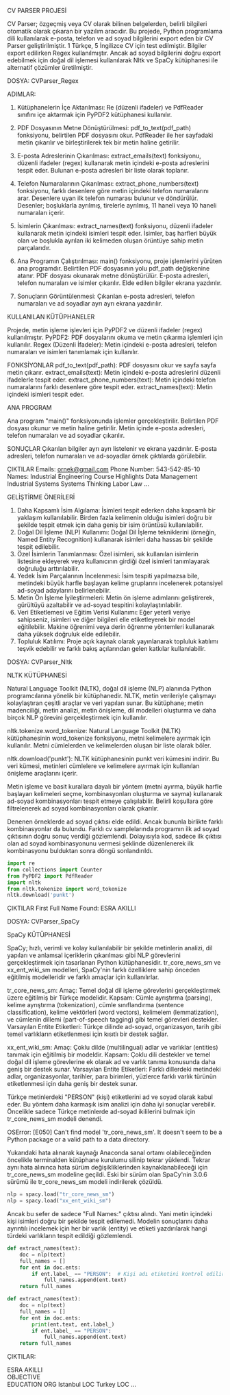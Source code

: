 CV PARSER PROJESİ

CV Parser; özgeçmiş veya CV olarak bilinen belgelerden, belirli bilgileri otomatik olarak çıkaran bir yazılım aracıdır. Bu projede, Python programlama dili kullanılarak e-posta, telefon ve ad soyad bilgilerini export eden bir CV Parser geliştirilmiştir. 1 Türkçe, 5 İngilizce CV için test edilmiştir. Bilgiler export edilirken Regex kullanılmıştır. Ancak ad soyad bilgilerini doğru export edebilmek için doğal dil işlemesi kullanılarak Nltk ve SpaCy kütüphanesi ile alternatif çözümler üretilmiştir. 

DOSYA: CVParser_Regex

ADIMLAR:
1. Kütüphanelerin İçe Aktarılması:
Re (düzenli ifadeler) ve PdfReader sınıfını içe aktarmak için PyPDF2 kütüphanesi kullanılır.

2. PDF Dosyasının Metne Dönüştürülmesi:
pdf_to_text(pdf_path) fonksiyonu, belirtilen PDF dosyasını okur.
PdfReader ile her sayfadaki metin çıkarılır ve birleştirilerek tek bir metin haline getirilir.

3. E-posta Adreslerinin Çıkarılması:
extract_emails(text) fonksiyonu, düzenli ifadeler (regex) kullanarak metin içindeki e-posta adreslerini tespit eder.
Bulunan e-posta adresleri bir liste olarak toplanır.

4. Telefon Numaralarının Çıkarılması:
extract_phone_numbers(text) fonksiyonu, farklı desenlere göre metin içindeki telefon numaralarını arar.
Desenlere uyan ilk telefon numarası bulunur ve döndürülür.
Desenler; boşluklarla ayrılmış, tirelerle ayrılmış, 11 haneli veya 10 haneli numaraları içerir.

5. İsimlerin Çıkarılması:
extract_names(text) fonksiyonu, düzenli ifadeler kullanarak metin içindeki isimleri tespit eder.
İsimler, baş harfleri büyük olan ve boşlukla ayrılan iki kelimeden oluşan örüntüye sahip metin parçalarıdır.

6. Ana Programın Çalıştırılması:
main() fonksiyonu, proje işlemlerini yürüten ana programdır.
Belirtilen PDF dosyasının yolu pdf_path değişkenine atanır.
PDF dosyası okunarak metne dönüştürülür.
E-posta adresleri, telefon numaraları ve isimler çıkarılır.
Elde edilen bilgiler ekrana yazdırılır.

7. Sonuçların Görüntülenmesi:
Çıkarılan e-posta adresleri, telefon numaraları ve ad soyadlar ayrı ayrı ekrana yazdırılır.

KULLANILAN KÜTÜPHANELER

Projede, metin işleme işlevleri için PyPDF2 ve düzenli ifadeler (regex) kullanılmıştır.
PyPDF2: PDF dosyalarını okuma ve metin çıkarma işlemleri için kullanılır.
Regex (Düzenli İfadeler): Metin içindeki e-posta adresleri, telefon numaraları ve isimleri tanımlamak için kullanılır.

FONKSİYONLAR
pdf_to_text(pdf_path): PDF dosyasını okur ve sayfa sayfa metin çıkarır.
extract_emails(text): Metin içindeki e-posta adreslerini düzenli ifadelerle tespit eder.
extract_phone_numbers(text): Metin içindeki telefon numaralarını farklı desenlere göre tespit eder.
extract_names(text): Metin içindeki isimleri tespit eder.

ANA PROGRAM

Ana program "main()" fonksiyonunda işlemler gerçekleştirilir.
Belirtilen PDF dosyası okunur ve metin haline getirilir.
Metin içinde e-posta adresleri, telefon numaraları ve ad soyadlar çıkarılır.

SONUÇLAR
Çıkarılan bilgiler ayrı ayrı listelenir ve ekrana yazdırılır.
E-posta adresleri, telefon numaraları ve ad-soyadlar örnek çıktılarda görülebilir.

ÇIKTILAR
Emails: ornek@gmail.com
Phone Number: 543-542-85-10
Names:
Industrial Engineering
Course Highlights
Data Management
Industrial Systems
Systems Thinking
Labor Law
...

GELİŞTİRME ÖNERİLERİ

1. Daha Kapsamlı İsim Algılama:
İsimleri tespit ederken daha kapsamlı bir yaklaşım kullanılabilir. Birden fazla kelimenin olduğu isimleri doğru bir şekilde tespit etmek için daha geniş bir isim örüntüsü kullanılabilir.
2. Doğal Dil İşleme (NLP) Kullanımı:
Doğal Dil İşleme tekniklerini (örneğin, Named Entity Recognition) kullanarak isimleri daha hassas bir şekilde tespit edilebilir.
3. Özel İsimlerin Tanımlanması:
Özel isimleri, sık kullanılan isimlerin listesine ekleyerek veya kullanıcının girdiği özel isimleri tanımlayarak doğruluğu arttırılabilir.
4. Yedek İsim Parçalarının İncelenmesi:
İsim tespiti yapılmazsa bile, metindeki büyük harfle başlayan kelime gruplarını incelenerek potansiyel ad-soyad adaylarını belirlenebilir.
5. Metin Ön İşleme İyileştirmeleri:
Metin ön işleme adımlarını geliştirerek, gürültüyü azaltabilir ve ad-soyad tespitini kolaylaştırılabilir.
6. Veri Etiketlemesi ve Eğitim Verisi Kullanımı:
Eğer yeterli veriye sahipseniz, isimleri ve diğer bilgileri elle etiketleyerek bir model eğitilebilir. Makine öğrenimi veya derin öğrenme yöntemleri kullanarak daha yüksek doğruluk elde edilebilir.
7. Topluluk Katılımı:
Proje açık kaynak olarak yayınlanarak topluluk katılımı teşvik edebilir ve farklı bakış açılarından gelen katkılar kullanılabilir.

DOSYA: CVParser_Nltk

NLTK KÜTÜPHANESİ

Natural Language Toolkit (NLTK), doğal dil işleme (NLP) alanında Python programcılarına yönelik bir kütüphanedir. NLTK, metin verileriyle çalışmayı kolaylaştıran çeşitli araçlar ve veri yapıları sunar. Bu kütüphane; metin madenciliği, metin analizi, metin önişleme, dil modelleri oluşturma ve daha birçok NLP görevini gerçekleştirmek için kullanılır.

nltk.tokenize.word_tokenize: Natural Language Toolkit (NLTK) kütüphanesinin word_tokenize fonksiyonu, metni kelimelere ayırmak için kullanılır. Metni cümlelerden ve kelimelerden oluşan bir liste olarak böler.

nltk.download('punkt'): NLTK kütüphanesinin punkt veri kümesini indirir. Bu veri kümesi, metinleri cümlelere ve kelimelere ayırmak için kullanılan önişleme araçlarını içerir.

Metin işleme ve basit kurallara dayalı bir yöntem (metni ayırma, büyük harfle başlayan kelimeleri seçme, kombinasyonları oluşturma ve sayma) kullanarak ad-soyad kombinasyonları tespit etmeye çalışılabilir. Belirli koşullara göre filtrelenerek ad soyad kombinasyonları olarak çıkarılır.

Denenen örneklerde ad soyad çıktısı elde edildi. Ancak bununla birlikte farklı kombinasyonlar da bulundu. Farklı cv samplelarında programın ilk ad soyad çıktısının doğru sonuç verdiği gözlemlendi. Dolayısıyla kod, sadece ilk çıktısı olan ad soyad kombinasyonunu vermesi şeklinde düzenlenerek ilk kombinasyonu bulduktan sonra döngü sonlandırıldı.

```python
import re
from collections import Counter
from PyPDF2 import PdfReader
import nltk
from nltk.tokenize import word_tokenize
nltk.download('punkt')
``` 

ÇIKTILAR
First Full Name Found:
ESRA AKILLI

DOSYA: CVParser_SpaCy

SpaCy KÜTÜPHANESİ

SpaCy; hızlı, verimli ve kolay kullanılabilir bir şekilde metinlerin analizi, dil yapıları ve anlamsal içeriklerin çıkarılması gibi NLP görevlerini gerçekleştirmek için tasarlanan Python kütüphanesidir.  tr_core_news_sm ve xx_ent_wiki_sm modelleri, SpaCy'nin farklı özelliklere sahip önceden eğitilmiş modelleridir ve farklı amaçlar için kullanılırlar.

tr_core_news_sm:
Amaç: Temel doğal dil işleme görevlerini gerçekleştirmek üzere eğitilmiş bir Türkçe modelidir.
Kapsam: Cümle ayrıştırma (parsing), kelime ayrıştırma (tokenization), cümle sınıflandırma (sentence classification), kelime vektörleri (word vectors), kelimelem (lemmatization), ve cümlenin dillemi (part-of-speech tagging) gibi temel görevleri destekler.
Varsayılan Entite Etiketleri: Türkçe dilinde ad-soyad, organizasyon, tarih gibi temel varlıkların etiketlenmesi için kısıtlı bir destek sağlar.

xx_ent_wiki_sm:
Amaç: Çoklu dilde (multilingual) adlar ve varlıklar (entities) tanımak için eğitilmiş bir modeldir.
Kapsam: Çoklu dili destekler ve temel doğal dil işleme görevlerine ek olarak ad ve varlık tanıma konusunda daha geniş bir destek sunar.
Varsayılan Entite Etiketleri: Farklı dillerdeki metindeki adlar, organizasyonlar, tarihler, para birimleri, yüzlerce farklı varlık türünün etiketlenmesi için daha geniş bir destek sunar.

Türkçe metinlerdeki "PERSON" (kişi) etiketlerini ad ve soyad olarak kabul eder. Bu yöntem daha karmaşık isim analizi için daha iyi sonuçlar verebilir. Öncelikle sadece Türkçe metinlerde ad-soyad ikililerini bulmak için tr_core_news_sm modeli denendi. 

OSError: [E050] Can't find model 'tr_core_news_sm'. It doesn't seem to be a Python package or a valid path to a data directory.

Yukarıdaki hata alınarak kaynağı Anaconda sanal ortamı olabileceğinden öncelikle terminalden kütüphane kurulumu silinip tekrar yüklendi. Tekrar aynı hata alınınca hata sürüm değişikliklerinden kaynaklanabileceği için tr_core_news_sm modeline geçildi. Eski bir sürüm olan SpaCy'nin 3.0.6 sürümü ile tr_core_news_sm modeli indirilerek çözüldü.
```python
nlp = spacy.load("tr_core_news_sm")
nlp = spacy.load("xx_ent_wiki_sm")
```
Ancak bu sefer de sadece "Full Names:" çıktısı alındı. Yani metin içindeki kişi isimleri doğru bir şekilde tespit edilemedi. Modelin sonuçlarını daha ayrıntılı incelemek için her bir varlık (entity) ve etiketi yazdırılarak hangi türdeki varlıkların tespit edildiği gözlemlendi.
```python
def extract_names(text):
    doc = nlp(text)
    full_names = []
    for ent in doc.ents:
        if ent.label_ == "PERSON":  # Kişi adı etiketini kontrol edilir.
            full_names.append(ent.text)
    return full_names

def extract_names(text):
    doc = nlp(text)
    full_names = []
    for ent in doc.ents:
        print(ent.text, ent.label_)  
        if ent.label_ == "PERSON":  
            full_names.append(ent.text)
    return full_names
```
ÇIKTILAR:

ESRA AKILLI       
OBJECTIVE  
EDUCATION ORG
Istanbul LOC
Turkey LOC
...

